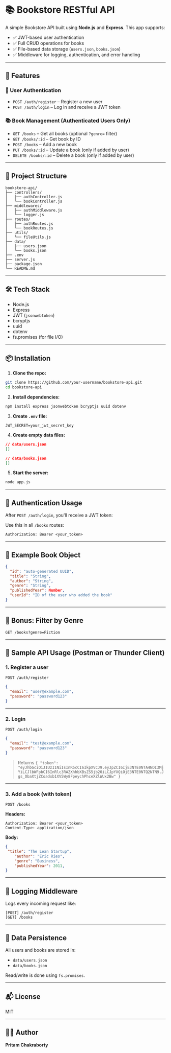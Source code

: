 # 📚 Bookstore RESTful API

A simple Bookstore API built using **Node.js** and **Express**. This app supports:

- ✅ JWT-based user authentication  
- ✅ Full CRUD operations for books  
- ✅ File-based data storage (`users.json`, `books.json`)  
- ✅ Middleware for logging, authentication, and error handling

---

## 🚀 Features

### 🔐 User Authentication

- `POST /auth/register` – Register a new user  
- `POST /auth/login` – Log in and receive a JWT token  

### 📚 Book Management (Authenticated Users Only)

- `GET /books` – Get all books (optional `?genre=` filter)  
- `GET /books/:id` – Get book by ID  
- `POST /books` – Add a new book  
- `PUT /books/:id` – Update a book (only if added by user)  
- `DELETE /books/:id` – Delete a book (only if added by user)  

---

## 🧱 Project Structure

```
bookstore-api/
├── controllers/
│   ├── authController.js
│   └── bookController.js
├── middlewares/
│   ├── authMiddleware.js
│   └── logger.js
├── routes/
│   ├── authRoutes.js
│   └── bookRoutes.js
├── utils/
│   └── fileUtils.js
├── data/
│   ├── users.json
│   └── books.json
├── .env
├── server.js
├── package.json
└── README.md
```

---

## 🛠️ Tech Stack

- Node.js  
- Express  
- JWT (`jsonwebtoken`)  
- bcryptjs  
- uuid  
- dotenv  
- fs.promises (for file I/O)  

---

## 📦 Installation

1. **Clone the repo:**

```bash
git clone https://github.com/your-username/bookstore-api.git
cd bookstore-api
```

2. **Install dependencies:**

```bash
npm install express jsonwebtoken bcryptjs uuid dotenv

```

3. **Create `.env` file:**

```env
JWT_SECRET=your_jwt_secret_key
```

4. **Create empty data files:**

```json
// data/users.json
[]

// data/books.json
[]
```

5. **Start the server:**

```bash
node app.js
```

---

## 🔐 Authentication Usage

After `POST /auth/login`, you'll receive a JWT token:

Use this in all `/books` routes:

```
Authorization: Bearer <your_token>
```

---

## 🧪 Example Book Object

```json
{
  "id": "auto-generated UUID",
  "title": "String",
  "author": "String",
  "genre": "String",
  "publishedYear": Number,
  "userId": "ID of the user who added the book"
}
```

---

## 🔎 Bonus: Filter by Genre

```http
GET /books?genre=Fiction
```

---

## 🧾 Sample API Usage (Postman or Thunder Client)

### 1. Register a user  
`POST /auth/register`

```json
{
  "email": "user@example.com",
  "password": "password123"
}
```

---

### 2. Login  
`POST /auth/login`

```json
{
  "email": "test@example.com",
  "password": "password123"
}
```

> Returns `{ "token": "eyJhbGciOiJIUzI1NiIsInR5cCI6IkpXVCJ9.eyJpZCI6IjE3NTE0NTA4NDI3MjYiLCJlbWFpbCI6InRlc3RAZXhhbXBsZS5jb20iLCJpYXQiOjE3NTE0NTQ2NTN9.Jgs_ObaXtjZCoadxb1XV5Wy8FpeychPhceXZlWUx2Bw" }`

---

### 3. Add a book (with token)  
`POST /books`

**Headers:**

```
Authorization: Bearer <your_token>
Content-Type: application/json
```

**Body:**

```json
{
 "title": "The Lean Startup",
    "author": "Eric Ries",
    "genre": "Business",
    "publishedYear": 2011,
}
```

---

## 📜 Logging Middleware

Logs every incoming request like:

```
[POST] /auth/register
[GET] /books
```

---

## 📂 Data Persistence

All users and books are stored in:

- `data/users.json`
- `data/books.json`

Read/write is done using `fs.promises`.

---

## 📬 License

MIT

---

## 🙋‍♂️ Author

**Pritam Chakraborty**

